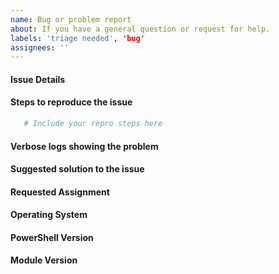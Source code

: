 ```yaml
---
name: Bug or problem report
about: If you have a general question or request for help.
labels: 'triage needed', 'bug'
assignees: ''
---
```


<!--
    Your feedback and support is greatly appreciated, thanks so much for contributing!

    Please provide information regarding your issue under each header below.
    If appropriate, your response to a header can be "N/A".

    You may remove this and all other comment block, but please keep the
    headers (the lines starting with '####').
-->
#### Issue Details


#### Steps to reproduce the issue
```powershell
   # Include your repro steps here
```

#### Verbose logs showing the problem
<!--
    If the problem is consistent, you can grab this from the console by re-running your
    command and adding "-Verbose" to the end.  If it's not consistent, you can grab the
    previous logs from your log file: (Get-GitHubConfiguration -Name LogPath)
-->


#### Suggested solution to the issue
<!--
    It's totally ok if you don't have one.  This section is here for those users who
    have decided to dive into the code to see what might be going on.
-->


#### Requested Assignment
<!--
    Some people just want to report a bug and let someone else fix it.
    Other people want to not only submit the bug report, but fix it as well.
    Both scenarios are completely ok. We would just like to know which way you feel.
    Please replace this comment with one of the following options:

    - If possible, I would like to fix this.
    - I'm just reporting this problem, but don't want to fix it.
-->


#### Operating System
<!--
    Please provide as much as possible about your system.
    If this works on your device, please replace this whole comment with the output of this command:

        Get-ComputerInfo -Property @(
            'OsName',
            'OsOperatingSystemSKU',
            'OSArchitecture',
            'WindowsVersion',
            'WindowsBuildLabEx',
            'OsLanguage',
            'OsMuiLanguages')

    Otherwise, please replace this whole comment with the output of this command:

        [ordered]@{
            'OSVersion' = ([System.Environment]::OSversion).VersionString
            'Is 64-bit' =  [System.Environment]::Is64BitOperatingSystem
            'Current culture' = (Get-Culture).Name
            'Current UI culture' = (Get-UICulture).Name
        }
-->


#### PowerShell Version
<!--
    Please replace this whole comment with the output of this command:

        $PSVersionTable
-->


#### Module Version
<!--
    Please replace this whole comment with the output of this command:

        @(
            "Running: $((Get-Module -Name PowerShellForGitHub) | Select-Object -ExpandProperty Version)",
            "Installed: $((Get-Module -Name PowerShellForGitHub -ListAvailable) | Select-Object -ExpandProperty Version)"
        ) -join [Environment]::NewLine
-->
